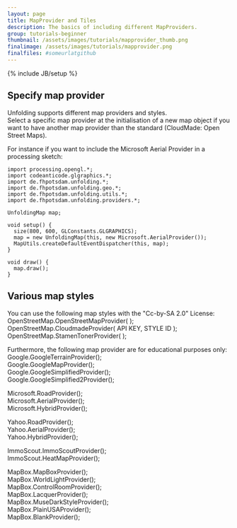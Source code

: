 ```yaml
---
layout: page
title: MapProvider and Tiles
description: The basics of including different MapProviders.
group: tutorials-beginner
thumbnail: /assets/images/tutorials/mapprovider_thumb.png
finalimage: /assets/images/tutorials/mapprovider.png
finalfiles: #someurlatgithub
---
```


{% include JB/setup %}

## Specify map provider
Unfolding supports different map providers and styles.   
Select a specific map provider at the initialisation of a new map object if you want to have another map provider than the standard (CloudMade: Open Street Maps).

For instance if you want to include the Microsoft Aerial Provider in a processing sketch:

	import processing.opengl.*;
	import codeanticode.glgraphics.*;
	import de.fhpotsdam.unfolding.*;
	import de.fhpotsdam.unfolding.geo.*;
	import de.fhpotsdam.unfolding.utils.*;
	import de.fhpotsdam.unfolding.providers.*;

	UnfoldingMap map;

	void setup() {
	  size(800, 600, GLConstants.GLGRAPHICS);
	  map = new UnfoldingMap(this, new Microsoft.AerialProvider());
	  MapUtils.createDefaultEventDispatcher(this, map);
	}

	void draw() {
	  map.draw();
	}


## Various map styles

You can use the following map styles with the "Cc-by-SA 2.0" License:
OpenStreetMap.OpenStreetMapProvider(  );   
OpenStreetMap.CloudmadeProvider( API KEY, STYLE ID );
OpenStreetMap.StamenTonerProvider(  ); 

Furthermore, the following map provider are for educational purposes only:
Google.GoogleTerrainProvider();   
Google.GoogleMapProvider();   
Google.GoogleSimplifiedProvider();   
Google.GoogleSimplified2Provider();   

Microsoft.RoadProvider();   
Microsoft.AerialProvider();   
Microsoft.HybridProvider();   

Yahoo.RoadProvider();   
Yahoo.AerialProvider();   
Yahoo.HybridProvider();   

ImmoScout.ImmoScoutProvider();   
ImmoScout.HeatMapProvider();   

MapBox.MapBoxProvider();   
MapBox.WorldLightProvider();   
MapBox.ControlRoomProvider();   
MapBox.LacquerProvider();   
MapBox.MuseDarkStyleProvider();   
MapBox.PlainUSAProvider();   
MapBox.BlankProvider();   

